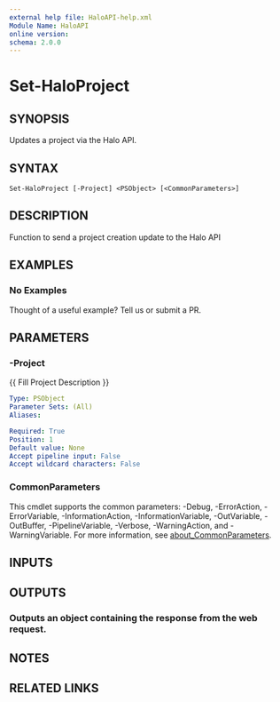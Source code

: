 ```yaml
---
external help file: HaloAPI-help.xml
Module Name: HaloAPI
online version:
schema: 2.0.0
---
```


# Set-HaloProject

## SYNOPSIS
Updates a project via the Halo API.

## SYNTAX

```
Set-HaloProject [-Project] <PSObject> [<CommonParameters>]
```

## DESCRIPTION
Function to send a project creation update to the Halo API

## EXAMPLES

### No Examples

Thought of a useful example? Tell us or submit a PR.

## PARAMETERS

### -Project
{{ Fill Project Description }}

```yaml
Type: PSObject
Parameter Sets: (All)
Aliases:

Required: True
Position: 1
Default value: None
Accept pipeline input: False
Accept wildcard characters: False
```

### CommonParameters
This cmdlet supports the common parameters: -Debug, -ErrorAction, -ErrorVariable, -InformationAction, -InformationVariable, -OutVariable, -OutBuffer, -PipelineVariable, -Verbose, -WarningAction, and -WarningVariable. For more information, see [about_CommonParameters](http://go.microsoft.com/fwlink/?LinkID=113216).

## INPUTS

## OUTPUTS

### Outputs an object containing the response from the web request.
## NOTES

## RELATED LINKS

